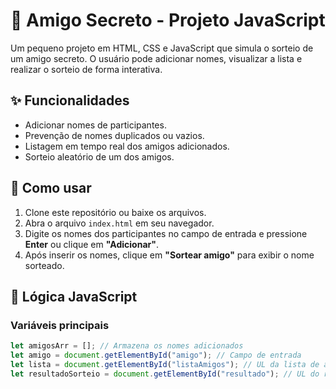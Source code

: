 # 🎁 Amigo Secreto - Projeto JavaScript

Um pequeno projeto em HTML, CSS e JavaScript que simula o sorteio de um amigo secreto. O usuário pode adicionar nomes, visualizar a lista e realizar o sorteio de forma interativa.

## ✨ Funcionalidades

- Adicionar nomes de participantes.
- Prevenção de nomes duplicados ou vazios.
- Listagem em tempo real dos amigos adicionados.
- Sorteio aleatório de um dos amigos.

## 🚀 Como usar

1. Clone este repositório ou baixe os arquivos.
2. Abra o arquivo `index.html` em seu navegador.
3. Digite os nomes dos participantes no campo de entrada e pressione **Enter** ou clique em **"Adicionar"**.
4. Após inserir os nomes, clique em **"Sortear amigo"** para exibir o nome sorteado.

## 🧠 Lógica JavaScript

### Variáveis principais

```js
let amigosArr = []; // Armazena os nomes adicionados
let amigo = document.getElementById("amigo"); // Campo de entrada
let lista = document.getElementById("listaAmigos"); // UL da lista de amigos
let resultadoSorteio = document.getElementById("resultado"); // UL do resultado
